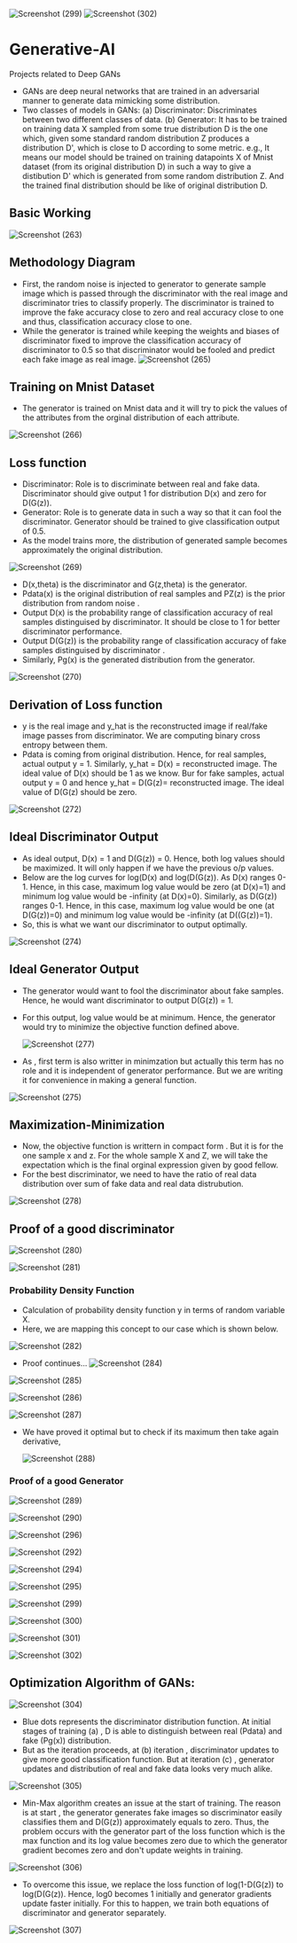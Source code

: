 ![Screenshot (299)](https://github.com/usamahassan965/Generative-AI/assets/96824810/6ef8c58e-4cbb-4299-a81c-7a2c04aa6eba)
![Screenshot (302)](https://github.com/usamahassan965/Generative-AI/assets/96824810/517fc96c-2616-4b0e-8973-901b096f9c1a)
# Generative-AI
Projects related to Deep GANs

- GANs are deep neural networks that are trained in an adversarial manner to generate data mimicking some distribution.
- Two classes of models in GANs:
(a) Discriminator: Discriminates between two different classes of data.
(b) Generator: It has to be trained on training data X sampled from some true distribution D is the one which, given some standard random distribution Z produces a distribution D', which is close to D according to some metric. e.g., It means our model should be trained on training datapoints X of Mnist dataset (from its original distribution D) in such a way to give a distibution D' which is generated from some random distribution Z. And the trained final distribution should be like of original distribution D.
##  Basic Working
![Screenshot (263)](https://github.com/usamahassan965/Generative-AI/assets/96824810/2a949219-51ca-4f9f-bd2b-e3b992c4ebfa)

## Methodology Diagram
- First, the random noise is injected to generator to generate sample image which is passed through the discriminator with the real image and discriminator tries to classify properly. The discriminator is trained to improve the fake accuracy close to zero and real accuracy close to one and thus, classification accuracy close to one.
- While the generator is trained while keeping the weights and biases of discriminator fixed to improve the classification accuracy of discriminator to 0.5 so that discriminator would be fooled and predict each fake image as real image.
![Screenshot (265)](https://github.com/usamahassan965/Generative-AI/assets/96824810/baf88147-d161-4e1e-b016-1dab09c2be75)

## Training on Mnist Dataset
- The generator is trained on Mnist data and it will try to pick the values of the attributes from the orginal distribution of each attribute.

![Screenshot (266)](https://github.com/usamahassan965/Generative-AI/assets/96824810/8b1a5579-c8e2-4951-a14e-79ab76b8ada8)


## Loss function
- Discriminator:   Role is to discriminate between real and fake data. Discriminator should give output 1 for distribution D(x) and zero for D(G(z)).
- Generator:       Role is to generate data in such a way so that it can fool the discriminator. Generator should be trained to give classification output of 0.5.
- As the model trains more, the distribution of generated sample becomes approximately the original distribution.
  
![Screenshot (269)](https://github.com/usamahassan965/Generative-AI/assets/96824810/03766c09-5650-4fd8-b737-a7a3d59eab8c)

- D(x,theta) is the discriminator and G(z,theta) is the generator.
- Pdata(x) is the original distribution of real samples and PZ(z) is the prior distribution from random noise .
- Output D(x) is the probability range of classification accuracy of real samples distinguised by discriminator. It should be close to 1 for better discriminator performance.
- Output D(G(z)) is the probability range of classification accuracy of fake samples distinguised by discriminator .
- Similarly, Pg(x) is the generated distribution from the generator. 
  
![Screenshot (270)](https://github.com/usamahassan965/Generative-AI/assets/96824810/294a52e8-d081-4527-8470-f082f7b974f2)

## Derivation of Loss function

- y is the real image and y_hat is the reconstructed image if real/fake image passes from discriminator. We are computing binary cross entropy between them.
- Pdata is coming from original distribution. Hence, for real samples, actual output y = 1. Similarly, y_hat = D(x) = reconstructed image. The ideal value of D(x) should be 1 as we know. Bur for fake samples, actual output y = 0 and hence y_hat = D(G(z)= reconstructed image. The ideal value of D(G(z) should be zero.
 
![Screenshot (272)](https://github.com/usamahassan965/Generative-AI/assets/96824810/360e17cd-1711-42bd-af2d-70e26e065ad2)

## Ideal Discriminator Output
- As ideal output, D(x) = 1 and D(G(z)) = 0. Hence, both log values should be maximized. It will only happen if we have the previous o/p values.
- Below are the log curves for log(D(x) and log(D(G(z)). As D(x) ranges 0-1. Hence, in this case, maximum log value would be zero (at D(x)=1) and minimum log value would be -infinity (at D(x)=0). Similarly, as D(G(z)) ranges 0-1. Hence, in this case, maximum log value would be one (at D(G(z))=0) and minimum log value would be -infinity (at D((G(z))=1).
- So, this is what we want our discriminator to output optimally.

![Screenshot (274)](https://github.com/usamahassan965/Generative-AI/assets/96824810/f6271f69-f08e-415c-97ef-635f382eda34)

## Ideal Generator Output
- The generator would want to fool the discriminator about fake samples. Hence, he would want discriminator to output D(G(z)) = 1.
- For this output, log value would be at minimum. Hence, the generator would try to minimize the objective function defined above.

  ![Screenshot (277)](https://github.com/usamahassan965/Generative-AI/assets/96824810/597da070-b8c5-4299-bc4f-78cef7bac133)

- As , first term is also writter in minimzation but actually this term has no role and it is independent of generator performance. But we are writing it for convenience in making a general function.
  
![Screenshot (275)](https://github.com/usamahassan965/Generative-AI/assets/96824810/087faaf3-d4ac-45af-9fd1-b247129ca5e4)

## Maximization-Minimization
- Now, the objective function is writtern in compact form . But it is for the one sample x and z. For the whole sample X and Z, we will take the expectation which is the final orginal expression given by good fellow.
- For the best discriminator, we need to have the ratio of real data distribution over sum of fake data and real data distrubution. 

![Screenshot (278)](https://github.com/usamahassan965/Generative-AI/assets/96824810/736aece8-52ef-4525-98fd-d1d56bcc64b4)

## Proof of a good discriminator

![Screenshot (280)](https://github.com/usamahassan965/Generative-AI/assets/96824810/ec8af5b4-1138-4938-adf3-84b64e9dc6f3)

![Screenshot (281)](https://github.com/usamahassan965/Generative-AI/assets/96824810/bed40655-caa5-46a0-a6ca-f3eb00598d8c)

### Probability Density Function
- Calculation of probability density function y in terms of random variable X.
- Here, we are mapping this concept to our case which is shown below.
  
![Screenshot (282)](https://github.com/usamahassan965/Generative-AI/assets/96824810/8e61026e-6cc2-4f6e-9ea5-71a8a1bedafc)

- Proof continues...
![Screenshot (284)](https://github.com/usamahassan965/Generative-AI/assets/96824810/178af0d1-b8e6-4b44-8e69-73642669858d)

![Screenshot (285)](https://github.com/usamahassan965/Generative-AI/assets/96824810/47320b9c-d1cd-4bb7-81a1-73c57cf7fbd5)

![Screenshot (286)](https://github.com/usamahassan965/Generative-AI/assets/96824810/8cf1c2a9-df20-493d-b158-4b93ab06c38e)

![Screenshot (287)](https://github.com/usamahassan965/Generative-AI/assets/96824810/0cb733b9-ba0b-48b2-9597-762f8326d82e)

- We have proved it optimal but to check if its maximum then take again derivative,

  ![Screenshot (288)](https://github.com/usamahassan965/Generative-AI/assets/96824810/4c137246-88ff-4c33-aa4a-07bb7126f5e4)

### Proof of a good Generator


![Screenshot (289)](https://github.com/usamahassan965/Generative-AI/assets/96824810/b3f7117f-170a-4823-a8f2-89c3f7dc679b)

![Screenshot (290)](https://github.com/usamahassan965/Generative-AI/assets/96824810/fcd6ae83-6d54-48ed-aa40-c0902ffc37cd)

![Screenshot (296)](https://github.com/usamahassan965/Generative-AI/assets/96824810/b550df32-ff99-4143-91e7-15a90803d988)

![Screenshot (292)](https://github.com/usamahassan965/Generative-AI/assets/96824810/c953a711-e5e2-472d-9026-9a4304fa7389)

![Screenshot (294)](https://github.com/usamahassan965/Generative-AI/assets/96824810/f062c185-20c3-46e4-a519-7d47679107f0)

![Screenshot (295)](https://github.com/usamahassan965/Generative-AI/assets/96824810/ad3415b7-798a-43cd-ae6e-1f445963c08a)

![Screenshot (299)](https://github.com/usamahassan965/Generative-AI/assets/96824810/977bc0f1-9313-4e1b-8001-a492c05b5636)

![Screenshot (300)](https://github.com/usamahassan965/Generative-AI/assets/96824810/b06e712c-4c81-4831-83b9-e2d782d93441)

![Screenshot (301)](https://github.com/usamahassan965/Generative-AI/assets/96824810/254aaca0-b8ff-4748-a27b-cbc06c6d9883)

![Screenshot (302)](https://github.com/usamahassan965/Generative-AI/assets/96824810/5f2e54c7-a688-475f-8262-6a4da146fc30)

## Optimization Algorithm of GANs:

![Screenshot (304)](https://github.com/usamahassan965/Generative-AI/assets/96824810/190db660-131a-4a68-bcb5-dadac142829d)

- Blue dots represents the discriminator distribution function. At initial stages of training (a) , D is able to distinguish between real (Pdata) and fake (Pg(x)) distribution.
- But as the iteration proceeds, at (b) iteration , discriminator updates to give more good classification function. But at iteration (c) , generator updates and distribution of real and fake data looks very much alike.
  
![Screenshot (305)](https://github.com/usamahassan965/Generative-AI/assets/96824810/b25423c8-3f5e-4b2c-904e-666ddab5b2ea)

- Min-Max algorithm creates an issue at the start of training. The reason is at start , the generator generates fake images so discriminator easily classifies them and D(G(z)) approximately equals to zero. Thus, the problem occurs with the generator part of the loss function which is the max function and its log value becomes zero due to which the generator gradient becomes zero and don't update weights in training.
  
![Screenshot (306)](https://github.com/usamahassan965/Generative-AI/assets/96824810/48694830-f18c-4b54-b059-071e9c937ac6)

- To overcome this issue, we replace the loss function of log(1-D(G(z)) to log(D(G(z)). Hence, log0 becomes 1 initially and generator gradients update faster initially. For this to happen, we train both equations of discriminator and generator separately.

![Screenshot (307)](https://github.com/usamahassan965/Generative-AI/assets/96824810/654cb386-2dd4-4a3f-99b4-c2bc6d41a3b0)
